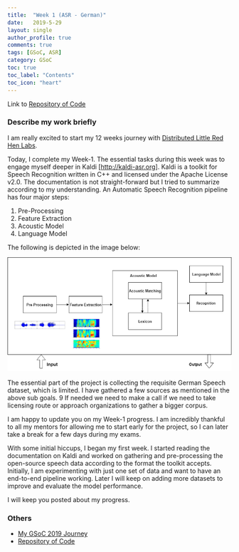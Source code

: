 ```yaml
---
title:  "Week 1 (ASR - German)"
date:   2019-5-29
layout: single
author_profile: true
comments: true
tags: [GSoC, ASR]
category: GSoC
toc: true
toc_label: "Contents"
toc_icon: "heart"
---
```


Link to [Repository of Code](https://github.com/AASHISHAG/asr-german)

### Describe my work briefly

I am really excited to start my 12 weeks journey with [Distributed Little Red Hen Labs](http://www.redhenlab.org/). 

Today, I complete my Week-1. The essential tasks during this week was to engage myself deeper in Kaldi [http://kaldi-asr.org]. Kaldi is a toolkit for Speech Recognition written in C++ and licensed under the Apache License v2.0. The documentation is not straight-forward  but I tried to summarize according to my understanding. An Automatic Speech Recognition pipeline has four major steps:

1. Pre-Processing
2. Feature Extraction
3. Acoustic Model
4. Language Model

The following is depicted in the image below:

![](
https://github.com/AASHISHAG/aashishag.github.io/blob/master/others/speech-recognition-pipeline.png)





The essential part of the project is collecting the requisite German Speech dataset, which is
limited. I have gathered a few sources as mentioned in the above sub goals.
9
If needed we need to make a call if we need to take licensing route or approach organizations
to gather a bigger corpus.

I am happy to update you on my Week-1 progress. I am incredibly thankful to all my mentors for allowing me to start early for the project, so I can later take a break for a few days during my exams.

With some initial hiccups, I began my first week. I started reading the documentation on Kaldi and worked on gathering and pre-processing the open-source speech data according to the format the toolkit accepts. Initially, I am experimenting with just one set of data and want to have an end-to-end pipeline working. Later I will keep on adding more datasets to improve and evaluate the model performance. 

I will keep you posted about my progress.

### Others

- [My GSoC 2019 Journey](https://aashishag.github.io/categories/#gsoc)
- [Repository of Code](https://github.com/AASHISHAG/asr-german)
